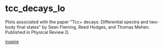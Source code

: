 # tcc_decays_lo
 
Plots associated with the paper "Tcc+ decays: Differential spectra and two-body final states" by Sean Fleming, Reed Hodges, and Thomas Mehen.  Published in Physical Review D.

[inspire](https://inspirehep.net/literature/1917494)
